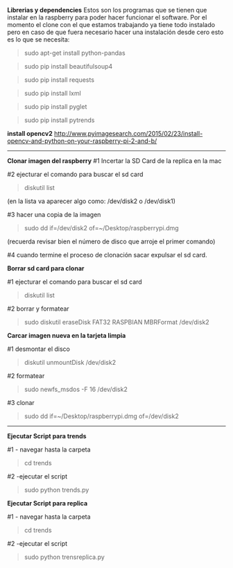 

**Librerias y dependencies**
Estos son los programas que se tienen que instalar en la raspberry para poder hacer funcionar el software. 
Por el momento el clone con el que estamos trabajando ya tiene todo instalado pero en caso de que fuera necesario hacer una instalación desde cero esto es lo que se necesita: 

>sudo apt-get install python-pandas

>sudo pip install beautifulsoup4

>sudo pip install requests

>sudo pip install lxml

>sudo pip install pyglet

>sudo pip install pytrends

**install opencv2**
http://www.pyimagesearch.com/2015/02/23/install-opencv-and-python-on-your-raspberry-pi-2-and-b/

 ______________________________________________________________________________

**Clonar imagen del raspberry**
#1 Incertar la SD Card de la replica en la mac

#2 ejecturar el comando para buscar el sd card
> diskutil list

(en la lista va aparecer algo como: /dev/disk2 o /dev/disk1)

#3 hacer una copia de la imagen 
> sudo dd if=/dev/disk2 of=~/Desktop/raspberrypi.dmg

(recuerda revisar bien el número de disco que arroje el primer comando)

#4 cuando termine el proceso de clonación sacar expulsar el sd card.

**Borrar sd card para clonar**

#1 ejecturar el comando para buscar el sd card
> diskutil list

#2 borrar y formatear 
> sudo diskutil eraseDisk FAT32 RASPBIAN MBRFormat /dev/disk2

**Carcar imagen nueva en la tarjeta limpia**

#1 desmontar el disco
> diskutil unmountDisk /dev/disk2

#2 formatear
> sudo newfs_msdos -F 16 /dev/disk2

#3 clonar
> sudo dd if=~/Desktop/raspberrypi.dmg of=/dev/disk2

 ______________________________________________________________________________

**Ejecutar Script para trends**

#1 - navegar hasta la carpeta
>cd trends

#2 -ejecutar el script 
>sudo python trends.py

**Ejecutar Script para replica**

#1 - navegar hasta la carpeta
>cd trends

#2 -ejecutar el script 
>sudo python trensreplica.py

